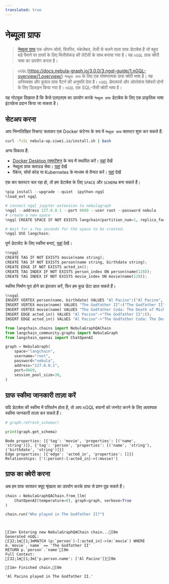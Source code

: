 ```yaml
---
translated: true
---
```


# नेब्यूला ग्राफ

>[नेब्यूला ग्राफ](https://www.nebula-graph.io/) एक ओपन-सोर्स, वितरित, स्केलेबल, तेज़ी से चलने वाला ग्राफ डेटाबेस है जो बहुत बड़े पैमाने पर ग्राफों के लिए मिलीसेकंड की लेटेंसी के साथ बनाया गया है। यह `nGQL` ग्राफ क्वेरी भाषा का उपयोग करता है।

>`nGQL`(https://docs.nebula-graph.io/3.0.0/3.ngql-guide/1.nGQL-overview/1.overview/) `नेब्यूला ग्राफ` के लिए एक घोषणात्मक ग्राफ क्वेरी भाषा है। यह अभिव्यक्त और कुशल ग्राफ पैटर्न की अनुमति देता है। `nGQL` डेवलपर्स और ऑपरेशंस पेशेवरों दोनों के लिए डिज़ाइन किया गया है। `nGQL` एक SQL-जैसी क्वेरी भाषा है।

यह नोटबुक दिखाता है कि कैसे एलएलएम का उपयोग करके `नेब्यूला ग्राफ` डेटाबेस के लिए एक प्राकृतिक भाषा इंटरफ़ेस प्रदान किया जा सकता है।

## सेटअप करना

आप निम्नलिखित स्क्रिप्ट चलाकर एक Docker कंटेनर के रूप में `नेब्यूला ग्राफ` क्लस्टर शुरू कर सकते हैं:

```bash
curl -fsSL nebula-up.siwei.io/install.sh | bash
```

अन्य विकल्प हैं:
- [Docker Desktop एक्सटेंशन](https://www.docker.com/blog/distributed-cloud-native-graph-database-nebulagraph-docker-extension/) के रूप में स्थापित करें। [यहां](https://docs.nebula-graph.io/3.5.0/2.quick-start/1.quick-start-workflow/) देखें
- नेब्यूला ग्राफ क्लाउड सेवा। [यहां](https://www.nebula-graph.io/cloud) देखें
- पैकेज, सोर्स कोड या Kubernetes के माध्यम से तैनात करें। [यहां](https://docs.nebula-graph.io/) देखें

एक बार क्लस्टर चल रहा हो, तो हम डेटाबेस के लिए `SPACE` और `SCHEMA` बना सकते हैं।

```python
%pip install --upgrade --quiet  ipython-ngql
%load_ext ngql

# connect ngql jupyter extension to nebulagraph
%ngql --address 127.0.0.1 --port 9669 --user root --password nebula
# create a new space
%ngql CREATE SPACE IF NOT EXISTS langchain(partition_num=1, replica_factor=1, vid_type=fixed_string(128));
```

```python
# Wait for a few seconds for the space to be created.
%ngql USE langchain;
```

पूर्ण डेटासेट के लिए स्कीमा बनाएं, [यहां](https://www.siwei.io/en/nebulagraph-etl-dbt/) देखें।

```python
%%ngql
CREATE TAG IF NOT EXISTS movie(name string);
CREATE TAG IF NOT EXISTS person(name string, birthdate string);
CREATE EDGE IF NOT EXISTS acted_in();
CREATE TAG INDEX IF NOT EXISTS person_index ON person(name(128));
CREATE TAG INDEX IF NOT EXISTS movie_index ON movie(name(128));
```

स्कीमा निर्माण पूरा होने का इंतज़ार करें, फिर हम कुछ डेटा डाल सकते हैं।

```python
%%ngql
INSERT VERTEX person(name, birthdate) VALUES "Al Pacino":("Al Pacino", "1940-04-25");
INSERT VERTEX movie(name) VALUES "The Godfather II":("The Godfather II");
INSERT VERTEX movie(name) VALUES "The Godfather Coda: The Death of Michael Corleone":("The Godfather Coda: The Death of Michael Corleone");
INSERT EDGE acted_in() VALUES "Al Pacino"->"The Godfather II":();
INSERT EDGE acted_in() VALUES "Al Pacino"->"The Godfather Coda: The Death of Michael Corleone":();
```

```python
from langchain.chains import NebulaGraphQAChain
from langchain_community.graphs import NebulaGraph
from langchain_openai import ChatOpenAI
```

```python
graph = NebulaGraph(
    space="langchain",
    username="root",
    password="nebula",
    address="127.0.0.1",
    port=9669,
    session_pool_size=30,
)
```

## ग्राफ स्कीमा जानकारी ताज़ा करें

यदि डेटाबेस की स्कीमा में परिवर्तन होता है, तो आप nGQL बयानों को जनरेट करने के लिए आवश्यक स्कीमा जानकारी ताज़ा कर सकते हैं।

```python
# graph.refresh_schema()
```

```python
print(graph.get_schema)
```

```output
Node properties: [{'tag': 'movie', 'properties': [('name', 'string')]}, {'tag': 'person', 'properties': [('name', 'string'), ('birthdate', 'string')]}]
Edge properties: [{'edge': 'acted_in', 'properties': []}]
Relationships: ['(:person)-[:acted_in]->(:movie)']
```

## ग्राफ का क्वेरी करना

अब हम ग्राफ सायफर क्यूए श्रृंखला का उपयोग करके ग्राफ से प्रश्न पूछ सकते हैं।

```python
chain = NebulaGraphQAChain.from_llm(
    ChatOpenAI(temperature=0), graph=graph, verbose=True
)
```

```python
chain.run("Who played in The Godfather II?")
```

```output


[1m> Entering new NebulaGraphQAChain chain...[0m
Generated nGQL:
[32;1m[1;3mMATCH (p:`person`)-[:acted_in]->(m:`movie`) WHERE m.`movie`.`name` == 'The Godfather II'
RETURN p.`person`.`name`[0m
Full Context:
[32;1m[1;3m{'p.person.name': ['Al Pacino']}[0m

[1m> Finished chain.[0m
```

```output
'Al Pacino played in The Godfather II.'
```
